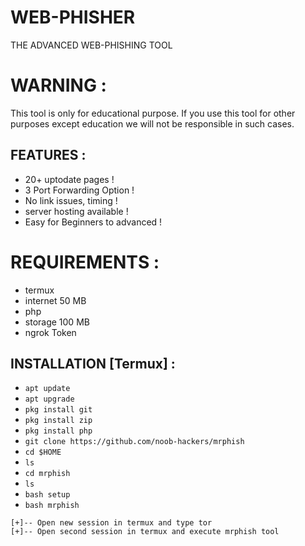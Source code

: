 # WEB-PHISHER
THE ADVANCED WEB-PHISHING TOOL

# WARNING :
This tool is only for educational purpose. If you use this tool for other purposes except education we will not be responsible in such cases.

## FEATURES :
*  20+ uptodate pages !
*  3 Port Forwarding Option !
*  No link issues, timing !
*  server hosting available !
*  Easy for Beginners to advanced !

# REQUIREMENTS :
* termux
* internet 50 MB
* php
* storage 100 MB
* ngrok Token

## INSTALLATION [Termux] :

* `apt update`
* `apt upgrade`
* `pkg install git`
* `pkg install zip`
* `pkg install php`
* `git clone https://github.com/noob-hackers/mrphish`
* `cd $HOME`
* `ls`
* `cd mrphish`
* `ls`
* `bash setup`
* `bash mrphish`
```
[+]-- Open new session in termux and type tor
[+]-- Open second session in termux and execute mrphish tool
```





